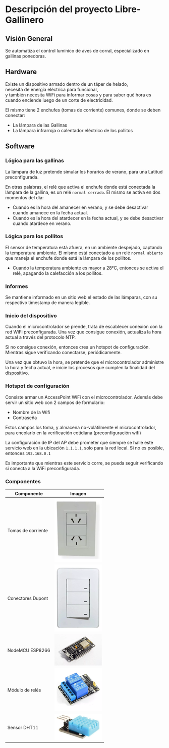 # Descripción del proyecto Libre-Gallinero

## Visión General
Se automatiza el control lumínico de aves de corral, especializado en gallinas ponedoras.

## Hardware

Existe un dispositivo armado dentro de un táper de helado,  
necesita de energía eléctrica para funcionar,  
y también necesita WiFi para informar cosas y para saber qué hora es cuando enciende luego de un corte de electricidad.

El mismo tiene 2 enchufes (tomas de corriente) comunes, donde se deben conectar:
- La lámpara de las Gallinas
- La lámpara infrarroja o calentador eléctrico de los pollitos 

## Software

### Lógica para las gallinas

La lámpara de luz pretende simular los horarios de verano, para una Latitud preconfigurada.  

En otras palabras, el relé que activa el enchufe donde está conectada la lámpara de la gallina, es un relé `normal cerrado`. El mismo se activa en dos momentos del día:
- Cuando es la hora del amanecer en verano, y se debe desactivar cuando amanece en la fecha actual.
- Cuando es la hora del atardecer en la fecha actual, y se debe desactivar cuando atardece en verano.

### Lógica para los pollitos

El sensor de temperatura está afuera, en un ambiente despejado, captando la temperatura ambiente. El mismo está conectado a un relé `normal abierto` que maneja el enchufe donde está la lámpara de los pollitos.

- Cuando la temperatura ambiente es mayor a 28°C, entonces se activa el relé, apagando la calefacción a los pollitos.

### Informes

Se mantiene informado en un sitio web el estado de las lámparas, con su respectivo timestamp de manera legible.

### Inicio del dispositivo

Cuando el microcontrolador se prende, trata de escablecer conexión con la red WiFi preconfigurada. Una vez que consigue conexión, actualiza la hora actual a través del protocolo NTP.

Si no consigue conexión, entonces crea un hotspot de configuración. Mientras sigue verificando conectarse, periódicamente.  

Una vez que obtuvo la hora, se pretende que el microcontrolador administre la hora y fecha actual, e inicie los procesos que cumplen la finalidad del dispositivo.

### Hotspot de configuración

Consiste armar un AccessPoint WiFi con el microcontrolador. Además debe servir un sitio web con 2 campos de formulario:
- Nombre de la Wifi
- Contraseña

Estos campos los toma, y almacena no-volátilmente el microcontrolador, para encolarlo en la verificación cotidiana (preconfiguración wifi)

La configuración de IP del AP debe prometer que siempre se halle este servicio web en la ubicación `1.1.1.1`, solo para la red local. Si no es posible, entonces `192.168.0.1`

Es importante que mientras este servicio corre, se pueda seguir verificando si conecta a la WiFi preconfigurada.

### Componentes

| Componente         | Imagen                                                                                   |
| ------------------ | ---------------------------------------------------------------------------------------
| Tomas de corriente | <img src="docs/imgs/tomas.webp" alt="Tomas de corriente" width="150"/>               |- |
| Conectores Dupont  | <img src="docs/imgs/llaves.webp" alt="Conectores Dupont" width="150"/>                |
| NodeMCU ESP8266    | <img src="docs/imgs/nodemcu_esp8266.webp" alt="NodeMCU ESP8266" width="150"/>        |
| Módulo de relés    | <img src="docs/imgs/reles.webp" alt="Módulo de relés" width="150"/>                  |
| Sensor DHT11       | <img src="docs/imgs/sensor-DHT11.webp" alt="Sensor DHT11" width="150"/>              |

